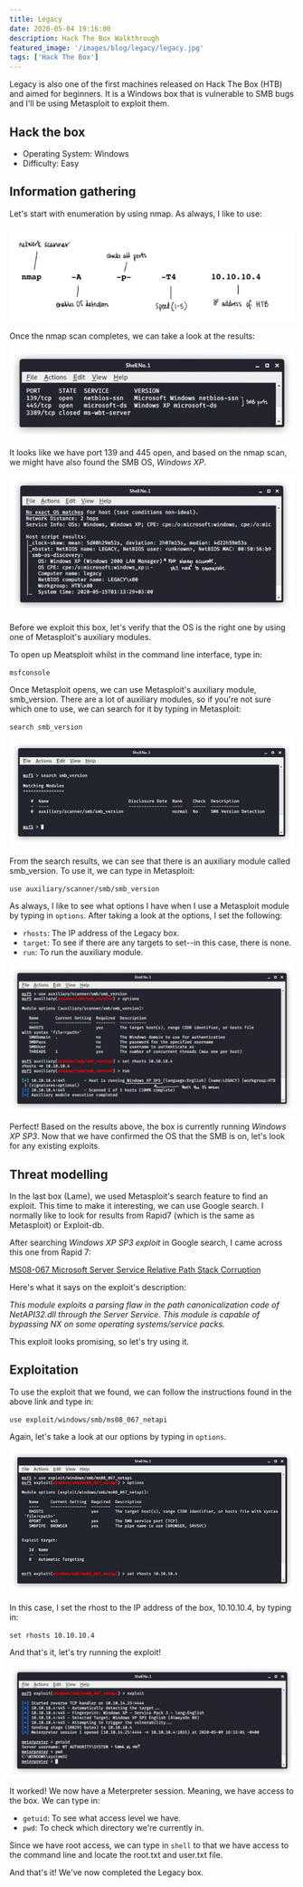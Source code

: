 ```yaml
---
title: Legacy
date: 2020-05-04 19:16:00
description: Hack The Box Walkthrough
featured_image: '/images/blog/legacy/legacy.jpg'
tags: ['Hack The Box']
---
```


<p>Legacy is also one of the first machines released on Hack The Box (HTB) and aimed for beginners. It is a Windows box that is vulnerable to SMB bugs and I'll be using Metasploit to exploit them.</p>

<h2>Hack the box</h2>

<ul>
	<li>Operating System: Windows</li>
	<li>Difficulty: Easy</li>
</ul>

<h2>Information gathering</h2>

<p>Let's start with enumeration by using nmap. As always, I like to use:</p>


<img src="/images/blog/legacy/ipaddress.jpg" alt="nmap scan">


<p>Once the nmap scan completes, we can take a look at the results:</p>


<img src="/images/blog/legacy/nmapresults1.jpg" alt="nmap results">


<p>It looks like we have port 139 and 445 open, and based on the nmap scan, we might have also found the SMB OS, <i>Windows XP</i>. </p>

<img src="/images/blog/legacy/nmapresults2.jpg" alt="nmap results">

<p>Before we exploit this box, let's verify that the OS is the right one by using one of Metasploit's auxiliary modules.</p>

<p>To open up Meatsploit whilst in the command line interface, type in:</p>

<code>msfconsole</code>

Once Metasploit opens, we can use Metasploit's auxiliary module, smb_version. There are a lot of auxiliary modules, so if you're not sure which one to use, we can search for it by typing in Metasploit: 

<code>search smb_version</code>


<img src="/images/blog/legacy/smbversion.jpg" alt="smb version">


<p>From the search results, we can see that there is an auxiliary module called smb_version. To use it, we can type in Metasploit:</p>

<code>use auxiliary/scanner/smb/smb_version</code>

<p>As always, I like to see what options I have when I use a Metasploit module by typing in <code>options</code>. After taking a look at the options, I set the following: </p>

<ul>
	<li><code>rhosts</code>: The IP address of the Legacy box.</li>
	<li><code>target</code>: To see if there are any targets to set--in this case, there is none.</li>
	<li><code>run</code>: To run the auxiliary module.</li>
</ul>


<img src="/images/blog/legacy/auxiliary.jpg" alt="auxiliary scan">


<p>Perfect! Based on the results above, the box is currently running <i>Windows XP SP3</i>. Now that we have confirmed the OS that the SMB is on, let's look for any existing exploits.</p>

<h2>Threat modelling</h2>

<p>In the last box (Lame), we used Metasploit's search feature to find an exploit. This time to make it interesting, we can use Google search. I normally like to look for results from Rapid7 (which is the same as Metasploit) or Exploit-db.</p>

<p>After searching <i>Windows XP SP3 exploit</i> in Google search, I came across this one from Rapid 7:</p>

<a href="https://www.rapid7.com/db/modules/exploit/windows/smb/ms08_067_netapi">MS08-067 Microsoft Server Service Relative Path Stack Corruption</a>

<p>Here's what it says on the exploit's description:</p>

<p><i>This module exploits a parsing flaw in the path canonicalization code of NetAPI32.dll through the Server Service. This module is capable of bypassing NX on some operating systems/service packs.</i></p>

<p>This exploit looks promising, so let's try using it.</p>

<h2>Exploitation</h2>

<p>To use the exploit that we found, we can follow the instructions found in the above link and type in:</p>

<code>use exploit/windows/smb/ms08_067_netapi</code>

<p>Again, let's take a look at our options by typing in <code>options</code>.</p> 


<img src="/images/blog/legacy/exploit.jpg" alt="nmap scan">

<p>In this case, I set the rhost to the IP address of the box, 10.10.10.4, by typing in:</p>

<code>set rhosts 10.10.10.4</code>

<p>And that's it, let's try running the exploit!</p>

<img src="/images/blog/legacy/runexploit.jpg" alt="exploit results">

<p>It worked! We now have a Meterpreter session. Meaning, we have access to the box. We can type in:

<ul>
	<li><code>getuid</code>: To see what access level we have.</li>
	<li><code>pwd</code>: To check which directory we're currently in.</li>
</ul> 

<p>Since we have root access, we can type in <code>shell</code> to that we have access to the command line and locate the root.txt and user.txt file.</p>

<p>And that's it! We've now completed the Legacy box.</p>



